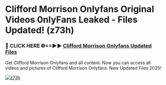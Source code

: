 # Clifford Morrison Onlyfans Original Videos 0nlyFans Leaked - Files Updated! (z73h)

<h3>🔴 CLICK HERE 🌐==►► <a href="https://tinyurl.com/2m67pmp6" rel="nofollow">Clifford Morrison Onlyfans Updated Files</a></h3>

Get Clifford Morrison Onlyfans and all content. Now you can access all videos and pictures of Clifford Morrison Onlyfans. New Updated Files 2025!

[![z73h](https://i.imgur.com/H4QAA4z.gif)](https://tinyurl.com/2m67pmp6)